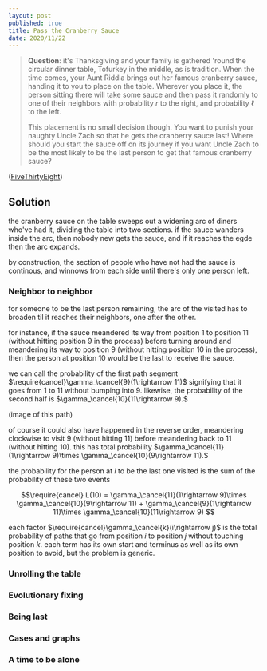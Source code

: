 ```yaml
---
layout: post
published: true
title: Pass the Cranberry Sauce
date: 2020/11/22
---
```


>**Question**: it's Thanksgiving and your family is gathered 'round the circular dinner table, Tofurkey in the middle, as is tradition. When the time comes, your Aunt Riddla brings out her famous cranberry sauce, handing it to you to place on the table. Wherever you place it, the person sitting there will take some sauce and then pass it randomly to one of their neighbors with probability $r$ to the right, and probability $\ell$ to the left. 
>
>This placement is no small decision though. You want to punish your naughty Uncle Zach so that he gets the cranberry sauce last! Where should you start the sauce off on its journey if you want Uncle Zach to be the most likely to be the last person to get that famous cranberry sauce?

<!--more-->

([FiveThirtyEight](https://fivethirtyeight.com/features/can-you-pass-the-cranberry-sauce/))

## Solution

the cranberry sauce on the table sweeps out a widening arc of diners who've had it, dividing the table into two sections. if the sauce wanders inside the arc, then nobody new gets the sauce, and if it reaches the egde then the arc expands. 

by construction, the section of people who have not had the sauce is continous, and winnows from each side until there's only one person left. 

### Neighbor to neighbor

for someone to be the last person remaining, the arc of the visited has to broaden til it reaches their neighbors, one after the other.

for instance, if the sauce meandered its way from position $1$ to position $11$ (without hitting position $9$ in the process) before turning around and meandering its way to position $9$ (without hitting position $10$ in the process), then the person at position $10$ would be the last to receive the sauce. 

we can call the probability of the first path segment $\require{cancel}\gamma_\cancel{9}(1\rightarrow 11)$ signifying that it goes from $1$ to $11$ without bumping into $9.$ likewise, the probability of the second half is $\gamma_\cancel{10}(11\rightarrow 9).$

(image of this path)

of course it could also have happened in the reverse order, meandering clockwise to visit $9$ (without hitting $11$) before meandering back to $11$ (without hitting $10$). this has total probability $\gamma_\cancel{11}(1\rightarrow 9)\times \gamma_\cancel{10}(9\rightarrow 11).$

the probability for the person at $i$ to be the last one visited is the sum of the probability of these two events

$$\require{cancel} L(10) = \gamma_\cancel{11}(1\rightarrow 9)\times \gamma_\cancel{10}(9\rightarrow 11) + \gamma_\cancel{9}(1\rightarrow 11)\times \gamma_\cancel{10}(11\rightarrow 9) $$

each factor $\require{cancel}\gamma_\cancel{k}(i\rightarrow j)$ is the total probability of paths that go from position $i$ to position $j$ without touching position $k.$ each term has its own start and terminus as well as its own position to avoid, but the problem is generic. 


### Unrolling the table

### Evolutionary fixing

### Being last

### Cases and graphs

### A time to be alone

<br>
